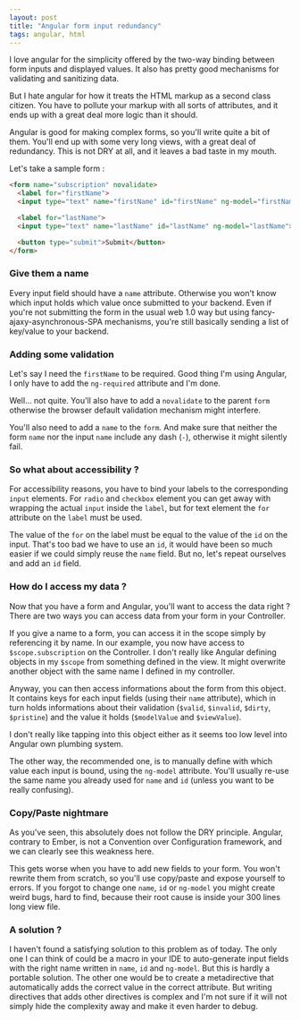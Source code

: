 ```yaml
---
layout: post
title: "Angular form input redundancy"
tags: angular, html
---
```


I love angular for the simplicity offered by the two-way binding between form
inputs and displayed values. It also has pretty good mechanisms for validating
and sanitizing data.

But I hate angular for how it treats the HTML markup as a second class citizen.
You have to pollute your markup with all sorts of attributes, and it ends up
with a great deal more logic than it should.

Angular is good for making complex forms, so you'll write quite a bit of them.
You'll end up with some very long views, with a great deal of redundancy. This
is not DRY at all, and it leaves a bad taste in my mouth.

Let's take a sample form :

```html
<form name="subscription" novalidate>
  <label for="firstName">
  <input type="text" name="firstName" id="firstName" ng-model="firstName" ng-required>

  <label for="lastName">
  <input type="text" name="lastName" id="lastName" ng-model="lastName">

  <button type="submit">Submit</button>
</form>
```

### Give them a name

Every input field should have a `name` attribute. Otherwise you won't know
which input holds which value once submitted to your backend. Even if you're
not submitting the form in the usual web 1.0 way but using
fancy-ajaxy-asynchronous-SPA mechanisms, you're still basically sending a list
of key/value to your backend.

### Adding some validation

Let's say I need the `firstName` to be required. Good thing I'm using Angular,
I only have to add the `ng-required` attribute and I'm done.

Well... not quite. You'll also have to add a `novalidate` to the parent `form`
otherwise the browser default validation mechanism might interfere.

You'll also need to add a `name` to the `form`. And make sure that neither the
form `name` nor the input `name` include any dash (`-`), otherwise it might
silently fail.

### So what about accessibility ?

For accessibility reasons, you have to bind your labels to the corresponding
`input` elements. For `radio` and `checkbox` element you can get away with
wrapping the actual `input` inside the `label`, but for text element the `for`
attribute on the `label` must be used.

The value of the `for` on the label must be equal to the value of the `id` on
the input. That's too bad we have to use an `id`, it would have been so much
easier if we could simply reuse the `name` field. But no, let's repeat
ourselves and add an `id` field.

### How do I access my data ?

Now that you have a form and Angular, you'll want to access the data right
? There are two ways you can access data from your form in your Controller.

If you give a name to a form, you can access it in the scope simply by
referencing it by name. In our example, you now have access to
`$scope.subscription` on the Controller. I don't really like Angular defining
objects in my `$scope` from something defined in the view. It might overwrite
another object with the same name I defined in my controller.

Anyway, you can then access informations about the form from this object. It
contains keys for each input fields (using their `name` attribute), which in
turn holds informations about their validation (`$valid`, `$invalid`, `$dirty`,
`$pristine`) and the value it holds (`$modelValue` and `$viewValue`).

I don't really like tapping into this object either as it seems too low level
into Angular own plumbing system.

The other way, the recommended one, is to manually define with which value each
input is bound, using the `ng-model` attribute. You'll usually re-use the same
name you already used for `name` and `id` (unless you want to be really
confusing).

### Copy/Paste nightmare

As you've seen, this absolutely does not follow the DRY principle. Angular,
contrary to Ember, is not a Convention over Configuration framework, and we can
clearly see this weakness here. 

This gets worse when you have to add new fields
to your form. You won't rewrite them from scratch, so you'll use copy/paste and
expose yourself to errors. If you forgot to change one `name`, `id` or
`ng-model` you might create weird bugs, hard to find, because their root cause
is inside your 300 lines long view file.

### A solution ?

I haven't found a satisfying solution to this problem as of today. The only one
I can think of could be a macro in your IDE to auto-generate input fields with
the right name written in `name`, `id` and `ng-model`. But this is hardly
a portable solution. The other one would be to create a metadirective that
automatically adds the correct value in the correct attribute. But writing
directives that adds other directives is complex and I'm not sure if it will
not simply hide the complexity away and make it even harder to debug.



